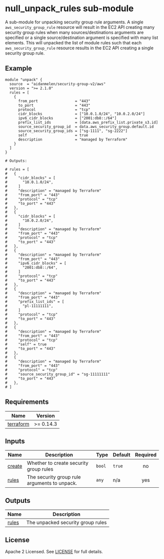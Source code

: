 # null_unpack_rules sub-module

A sub-module for unpacking security group rule arguments. A single `aws_security_group_rule` resource will result in the EC2 API creating many security group rules when many sources/destinations arguments are specified or a single source/destination argument is specified with many list elements. This will unpacked the list of module rules such that each `aws_security_group_rule` resource results in the EC2 API creating a single security group rule.

<!-- BEGINNING OF PRE-COMMIT-TERRAFORM DOCS HOOK -->

## Example

```hcl
module "unpack" {
  source  = "aidanmelen/security-group-v2/aws"
  version = ">= 2.1.0"
  rules = [
    {
      from_port                 = "443"
      to_port                   = "443"
      protocol                  = "tcp"
      cidr_blocks               = ["10.0.1.0/24", "10.0.2.0/24"]
      ipv6_cidr_blocks          = ["2001:db8::/64"]
      prefix_list_ids           = [data.aws_prefix_list.private_s3.id]
      source_security_group_id  = data.aws_security_group.default.id
      source_security_group_ids = ["sg-1111", "sg-2222"]
      self                      = true
      description               = "managed by Terraform"
    }
  ]
}

# Outputs:

# rules = [
#   {
#     "cidr_blocks" = [
#       "10.0.1.0/24",
#     ]
#     "description" = "managed by Terraform"
#     "from_port" = "443"
#     "protocol" = "tcp"
#     "to_port" = "443"
#   },
#   {
#     "cidr_blocks" = [
#       "10.0.2.0/24",
#     ]
#     "description" = "managed by Terraform"
#     "from_port" = "443"
#     "protocol" = "tcp"
#     "to_port" = "443"
#   },
#   {
#     "description" = "managed by Terraform"
#     "from_port" = "443"
#     "ipv6_cidr_blocks" = [
#       "2001:db8::/64",
#     ]
#     "protocol" = "tcp"
#     "to_port" = "443"
#   },
#   {
#     "description" = "managed by Terraform"
#     "from_port" = "443"
#     "prefix_list_ids" = [
#       "pl-11111111",
#     ]
#     "protocol" = "tcp"
#     "to_port" = "443"
#   },
#   {
#     "description" = "managed by Terraform"
#     "from_port" = "443"
#     "protocol" = "tcp"
#     "self" = true
#     "to_port" = "443"
#   },
#   {
#     "description" = "managed by Terraform"
#     "from_port" = "443"
#     "protocol" = "tcp"
#     "source_security_group_id" = "sg-11111111"
#     "to_port" = "443"
#   },
# ]
```
## Requirements

| Name | Version |
|------|---------|
| <a name="requirement_terraform"></a> [terraform](#requirement\_terraform) | >= 0.14.3 |
## Inputs

| Name | Description | Type | Default | Required |
|------|-------------|------|---------|:--------:|
| <a name="input_create"></a> [create](#input\_create) | Whether to create security group rules | `bool` | `true` | no |
| <a name="input_rules"></a> [rules](#input\_rules) | The security group rule arguments to unpack. | `any` | n/a | yes |
## Outputs

| Name | Description |
|------|-------------|
| <a name="output_rules"></a> [rules](#output\_rules) | The unpacked security group rules |
<!-- END OF PRE-COMMIT-TERRAFORM DOCS HOOK -->

## License

Apache 2 Licensed. See [LICENSE](https://github.com/aidanmelen/terraform-kubernetes-confluent-platform/blob/main/LICENSE) for full details.
